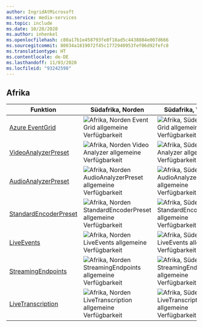 ```yaml
---
author: IngridAtMicrosoft
ms.service: media-services
ms.topic: include
ms.date: 10/28/2020
ms.author: inhenkel
ms.openlocfilehash: c80a17b1e458793fe8f18ad5c4438884e007d666
ms.sourcegitcommit: 80034a1819072f45c1772940953fef06d92fefc8
ms.translationtype: HT
ms.contentlocale: de-DE
ms.lasthandoff: 11/03/2020
ms.locfileid: "93242598"
---
```

<!--Feature availability in region-->

## <a name="africa"></a>Afrika

| Funktion| Südafrika, Norden | Südafrika, Westen |
| --- | --- | --- |
| [Azure EventGrid](../reacting-to-media-services-events.md) | ![Afrika, Norden Event Grid allgemeine Verfügbarkeit](../media/azure-clouds-regions/ga.svg) | ![Afrika, Süden Event Grid allgemeine Verfügbarkeit](../media/azure-clouds-regions/ga.svg) |
| [VideoAnalyzerPreset](../analyzing-video-audio-files-concept.md) | ![Afrika, Norden Video Analyzer allgemeine Verfügbarkeit](../media/azure-clouds-regions/ga.svg) | ![Afrika, Süden Video Analyzer allgemeine Verfügbarkeit](../media/azure-clouds-regions/ga.svg) |
| [AudioAnalyzerPreset](../analyzing-video-audio-files-concept.md) | ![Afrika, Norden AudioAnalyzerPreset allgemeine Verfügbarkeit](../media/azure-clouds-regions/ga.svg) | ![Afrika, Süden AudioAnalyzerPreset allgemeine Verfügbarkeit](../media/azure-clouds-regions/ga.svg) |
| [StandardEncoderPreset](../encoding-concept.md) | ![Afrika, Norden StandardEncoderPreset allgemeine Verfügbarkeit](../media/azure-clouds-regions/ga.svg) | ![Afrika, Süden StandardEncoderPreset allgemeine Verfügbarkeit](../media/azure-clouds-regions/ga.svg) |
| [LiveEvents](../live-streaming-overview.md) | ![Afrika, Norden LiveEvents allgemeine Verfügbarkeit](../media/azure-clouds-regions/ga.svg) | ![Afrika, Süden LiveEvents allgemeine Verfügbarkeit](../media/azure-clouds-regions/ga.svg) |
| [StreamingEndpoints](../streaming-endpoint-concept.md) | ![Afrika, Norden StreamingEndpoints allgemeine Verfügbarkeit](../media/azure-clouds-regions/ga.svg) | ![Afrika, Süden StreamingEndpoints allgemeine Verfügbarkeit](../media/azure-clouds-regions/ga.svg) |
| [LiveTranscription](../live-transcription.md) | ![Afrika, Norden LiveTranscription allgemeine Verfügbarkeit](../media/azure-clouds-regions/ga.svg) | ![Afrika, Süden LiveTranscription allgemeine Verfügbarkeit](../media/azure-clouds-regions/ga.svg) |
